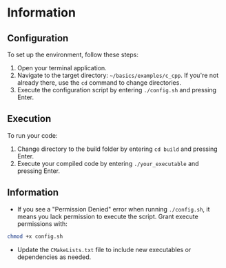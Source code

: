 # Information

## Configuration

To set up the environment, follow these steps:

1. Open your terminal application.
2. Navigate to the target directory: `~/basics/examples/c_cpp`. If you're not already there, use the `cd` command to change directories.
3. Execute the configuration script by entering `./config.sh` and pressing Enter.

## Execution

To run your code:

1. Change directory to the build folder by entering `cd build` and pressing Enter.
2. Execute your compiled code by entering `./your_executable` and pressing Enter.

## Information

- If you see a "Permission Denied" error when running `./config.sh`, it means you lack permission to execute the script. Grant execute permissions with:

```sh
chmod +x config.sh
```

- Update the `CMakeLists.txt` file to include new executables or dependencies as needed.
